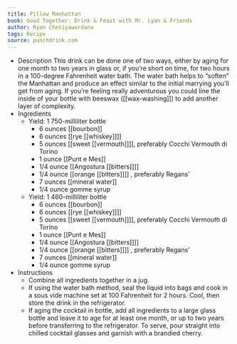 ```yaml
---
title: Pillow Manhattan
book: Good Together: Drink & Feast with Mr. Lyan & Friends
author: Ryan Chetiyawardana
tags: Recipe
source: punchdrink.com
---
```


- Description
  This drink can be done one of two ways, either by aging for one month to two years in glass or, if you’re short on time, for two hours in a 100-degree Fahrenheit water bath. The water bath helps to “soften” the Manhattan and produce an effect similar to the initial marrying you’ll get from aging. If you’re feeling really adventurous you could line the inside of your bottle with beeswax ([[wax-washing]]) to add another layer of complexity.
- Ingredients
  * Yield: 1 750-milliliter bottle
    * 6 ounces [[bourbon]] 
    * 6 ounces [[rye [[whiskey]]]] 
    * 5 ounces [[sweet [[vermouth]]]], preferably Cocchi Vermouth di Torino
    * 1 ounce [[Punt e Mes]]
    * 1/4 ounce [[Angostura [[bitters]]]] 
    * 1/4 ounce [[orange [[bitters]]]] , preferably Regans'
    * 7 ounces [[mineral water]] 
    * 1/4 ounce gomme syrup 
  * Yield: 1 460-milliliter bottle
    * 6 ounces [[bourbon]] 
    * 6 ounces [[rye [[whiskey]]]] 
    * 5 ounces [[sweet [[vermouth]]]], preferably Cocchi Vermouth di Torino
    * 1 ounce [[Punt e Mes]]
    * 1/4 ounce [[Angostura [[bitters]]]] 
    * 1/4 ounce [[orange [[bitters]]]] , preferably Regans'
    * 7 ounces [[mineral water]] 
    * 1/4 ounce gomme syrup
- Instructions
  * Combine all ingredients together in a jug.
  * If using the water bath method, seal the liquid into bags and cook in a sous vide machine set at 100 Fahrenheit for 2 hours. Cool, then store the drink in the refrigerator.
  * If aging the cocktail in bottle, add all ingredients to a large glass bottle and leave it to age for at least one month, or up to two years before transferring to the refrigerator. To serve, pour straight into chilled cocktail glasses and garnish with a brandied cherry.